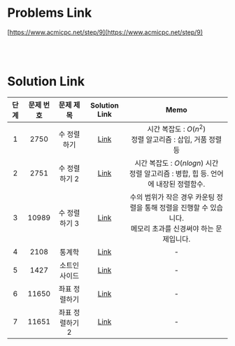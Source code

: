 # Problems Link

[https://www.acmicpc.net/step/9](https://www.acmicpc.net/step/9)

<br><br>

# Solution Link

| 단계 | 문제 번호 |    문제 제목    |               Solution Link                |                                                      Memo                                                      |
| :--: | :-------: | :-------------: | :----------------------------------------: | :------------------------------------------------------------------------------------------------------------: |
|  1   |   2750    |   수 정렬하기   |   [Link](../Solutions/2750_수_정렬하기)    |                         시간 복잡도 : $O(n^2)$ <br> 정렬 알고리즘 : 삽입, 거품 정렬 등                         |
|  2   |   2751    |  수 정렬하기 2  |  [Link](../Solutions/2750_수_정렬하기_2)   |            시간 복잡도 : $O(nlogn)$ 시간 <br> 정렬 알고리즘 : 병합, 힙 등. 언어에 내장된 정렬함수.             |
|  3   |   10989   |  수 정렬하기 3  |  [Link](../Solutions/10989_수_정렬하기_3)  | 수의 범위가 작은 경우 카운팅 정렬을 통해 정렬을 진행할 수 있습니다.<br>메모리 초과를 신경써야 하는 문제입니다. |
|  4   |   2108    |     통계학      |      [Link](../Solutions/2108_통계학)      |                                                       -                                                        |
|  5   |   1427    |  소트인사이드   |   [Link](../Solutions/1427_소트인사이드)   |                                                       -                                                        |
|  6   |   11650   |  좌표 정렬하기  |  [Link](../Solutions/11650_좌표_정렬하기)  |                                                       -                                                        |
|  7   |   11651   | 좌표 정렬하기 2 | [Link](../Solutions/11651_좌표_정렬하기_2) |                                                       -                                                        |
